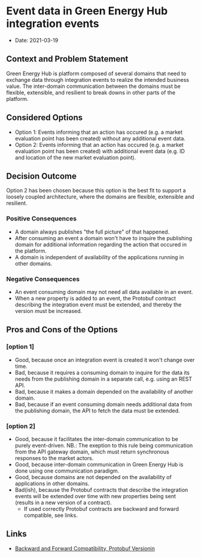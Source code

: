 # Event data in Green Energy Hub integration events

* Date: 2021-03-19

## Context and Problem Statement

Green Energy Hub is platform composed of several domains that need to exchange data through integration events to realize the intended business value. The inter-domain communication between the domains must be flexible, extensible, and resilient to break downs in other parts of the platform.

## Considered Options

* Option 1: Events informing that an action has occured (e.g. a market evaluation point has been created) without any additional event data.
* Option 2: Events informing that an action has occured (e.g. a market evaluation point has been created) with additional event data (e.g. ID and location of the new market evaluation point).

## Decision Outcome

Option 2 has been chosen because this option is the best fit to support a loosely coupled architecture, where the domains are flexible, extensible and resilient.

### Positive Consequences

* A domain always publishes "the full picture" of that happened.
* After consuming an event a domain won't have to inquire the publishing domain for additional information regarding the action that occured in the platform.
* A domain is independent of availability of the applications running in other domains.

### Negative Consequences

* An event consuming domain may not need all data available in an event.
* When a new property is added to an event, the Protobuf contract describing the integration event must be extended, and thereby the version must be increased.

## Pros and Cons of the Options

### [option 1]

* Good, because once an integration event is created it won't change over time.
* Bad, because it requires a consuming domain to inquire for the data its needs from the publishing domain in a separate call, e.g. using an REST API.
* Bad, because it makes a domain depended on the availability of another domain.
* Bad, because if an event consuming domain needs additional data from the publishing domain, the API to fetch the data must be extended.

### [option 2]

* Good, because it facilitates the inter-domain communication to be purely event-driven. NB.: The exeption to this rule being communication from the API gateway domain, which must return synchronous responses to the market actors.
* Good, because inter-domain communication in Green Energy Hub is done using one communication paradigm.
* Good, because domains are not depended on the availability of applications in other domains.
* Bad(ish), because the Protobuf contracts that describe the integration events will be extended over time with new properties being sent (results in a new version of a contract).
  * If used correctly Protobuf contracts are backward and forward compatible, see links.

## Links

* [Backward and Forward Compatibility, Protobuf Versionin](https://www.beautifulcode.co/blog/88-backward-and-forward-compatibility-protobuf-versioning-serialization)